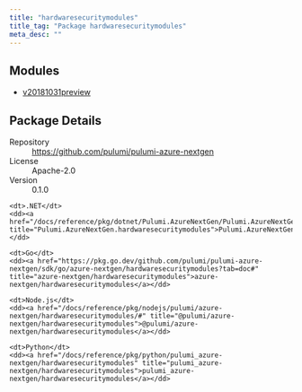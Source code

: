 ```yaml
---
title: "hardwaresecuritymodules"
title_tag: "Package hardwaresecuritymodules"
meta_desc: ""
---
```


<!-- WARNING: this file was generated by Pulumi Docs Generator. -->
<!-- Do not edit by hand unless you're certain you know what you are doing! -->



<h2 id="modules">Modules</h2>
<ul class="api">
    <li><a href="v20181031preview/" title="v20181031preview"><span class="symbol module"></span>v20181031preview</a></li>
</ul>

<h2 id="package-details">Package Details</h2>
<dl class="package-details">
	<dt>Repository</dt>
	<dd><a href="https://github.com/pulumi/pulumi-azure-nextgen">https://github.com/pulumi/pulumi-azure-nextgen</a></dd>
	<dt>License</dt>
	<dd>Apache-2.0</dd>
	<dt>Version</dt>
	<dd>0.1.0</dd>
</dl>



<dl class="tabular">

    <dt>.NET</dt>
    <dd><a href="/docs/reference/pkg/dotnet/Pulumi.AzureNextGen/Pulumi.AzureNextGen.hardwaresecuritymodules.html" title="Pulumi.AzureNextGen.hardwaresecuritymodules">Pulumi.AzureNextGen.hardwaresecuritymodules</a></dd>

    <dt>Go</dt>
    <dd><a href="https://pkg.go.dev/github.com/pulumi/pulumi-azure-nextgen/sdk/go/azure-nextgen/hardwaresecuritymodules?tab=doc#" title="azure-nextgen/hardwaresecuritymodules">azure-nextgen/hardwaresecuritymodules</a></dd>

    <dt>Node.js</dt>
    <dd><a href="/docs/reference/pkg/nodejs/pulumi/azure-nextgen/hardwaresecuritymodules/#" title="@pulumi/azure-nextgen/hardwaresecuritymodules">@pulumi/azure-nextgen/hardwaresecuritymodules</a></dd>

    <dt>Python</dt>
    <dd><a href="/docs/reference/pkg/python/pulumi_azure-nextgen/hardwaresecuritymodules" title="pulumi_azure-nextgen/hardwaresecuritymodules">pulumi_azure-nextgen/hardwaresecuritymodules</a></dd>

</dl>

